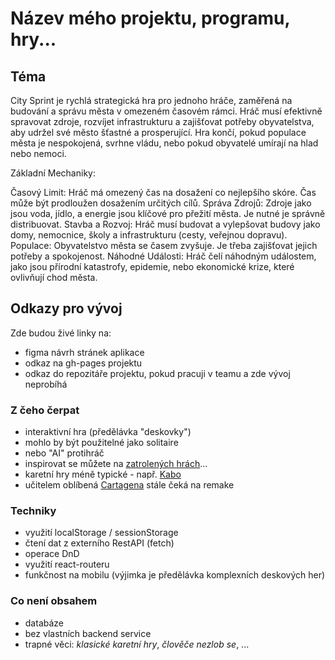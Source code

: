 # Název mého projektu, programu, hry...

## Téma

City Sprint je rychlá strategická hra pro jednoho hráče, zaměřená na budování a správu města v omezeném časovém rámci. Hráč musí efektivně spravovat zdroje, rozvíjet infrastrukturu a zajišťovat potřeby obyvatelstva, aby udržel své město šťastné a prosperující. Hra končí, pokud populace města je nespokojená, svrhne vládu, nebo pokud obyvatelé umírají na hlad nebo nemoci.

Základní Mechaniky:

Časový Limit: Hráč má omezený čas na dosažení co nejlepšího skóre. Čas může být prodloužen dosažením určitých cílů.
Správa Zdrojů: Zdroje jako jsou voda, jídlo, a energie jsou klíčové pro přežití města. Je nutné je správně distribuovat.
Stavba a Rozvoj: Hráč musí budovat a vylepšovat budovy jako domy, nemocnice, školy a infrastrukturu (cesty, veřejnou dopravu).
Populace: Obyvatelstvo města se časem zvyšuje. Je třeba zajišťovat jejich potřeby a spokojenost.
Náhodné Události: Hráč čelí náhodným událostem, jako jsou přírodní katastrofy, epidemie, nebo ekonomické krize, které ovlivňují chod města.

## Odkazy pro vývoj

Zde budou živé linky na:
- figma návrh stránek aplikace
- odkaz na gh-pages projektu
- odkaz do repozitáře projektu, pokud pracuji v teamu a zde vývoj neprobíhá

### Z čeho čerpat

- interaktivní hra (předělávka "deskovky")
- mohlo by být použitelné jako solitaire
- nebo "AI" protihráč
- inspirovat se můžete na [zatrolených hrách](https://www.zatrolene-hry.cz/katalog-her/?fType=cat&keyword=&theme=-1&category=-1&minlength=-1&maxlength=-1&localization=6%2C+7%2C+8&min_players=1&max_players=1&age=-1)...
- karetní hry méně typické - např. [Kabo](https://www.zatrolene-hry.cz/spolecenska-hra/kabo-8341/)
- učitelem oblíbená [Cartagena](https://www.zatrolene-hry.cz/spolecenska-hra/cartagena-422/) stále čeká na remake

### Techniky

- využití localStorage / sessionStorage
- čtení dat z externího RestAPI (fetch)
- operace DnD
- využití react-routeru
- funkčnost na mobilu (výjimka je předělávka komplexních deskových her)

### Co není obsahem 

- databáze
- bez vlastních backend service
- trapné věci: *klasické karetní hry*, *člověče nezlob se*, ...
